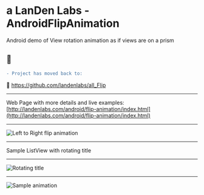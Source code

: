 # a LanDen Labs - AndroidFlipAnimation
Android demo of View rotation animation as if views are on a prism

## &#x1F534;
```diff
- Project has moved back to:
``` 
&#x1F534; https://github.com/landenlabs/all_Flip



***
Web Page with more details and live examples:
[http://landenlabs.com/android/flip-animation/index.html](http://landenlabs.com/android/flip-animation/index.html)

***
![Left to Right flip animation](http://landenlabs.com/android/flip-animation/view-flip-y.gif)

***
Sample ListView with rotating title 
***
![Rotating title](http://landenlabs.com/android/flip-animation/twoobjcube.gif)

***
![Sample animation](http://landenlabs.com/android/flip-animation/rot-cmp-y.gif)



